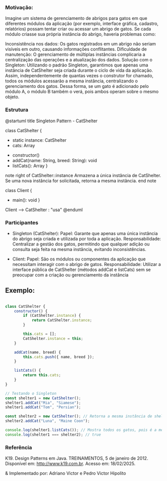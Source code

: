 ### Motivação:
Imagine um sistema de gerenciamento de abrigos para gatos em que diferentes módulos da aplicação (por exemplo, interface gráfica, cadastro, relatórios) possam tentar criar ou acessar um abrigo de gatos. Se cada módulo criasse sua própria instância do abrigo, haveria problemas como:

Inconsistência nos dados: Os gatos registrados em um abrigo não seriam visíveis em outro, causando informações conflitantes.
Dificuldade de manutenção: O gerenciamento de múltiplas instâncias complicaria a centralização das operações e a atualização dos dados.
Solução com o Singleton:
Utilizando o padrão Singleton, garantimos que apenas uma instância de CatShelter seja criada durante o ciclo de vida da aplicação. Assim, independentemente de quantas vezes o construtor for chamado, todos os módulos acessarão a mesma instância, centralizando o gerenciamento dos gatos. Dessa forma, se um gato é adicionado pelo módulo A, o módulo B também o verá, pois ambos operam sobre o mesmo objeto.


  
### Estrutura

@startuml
title Singleton Pattern - CatShelter

class CatShelter {
  - static instance: CatShelter
  - cats: Array
  + constructor()
  + addCat(name: String, breed: String): void
  + listCats(): Array
}

note right of CatShelter::instance
  Armazena a única instância de CatShelter.
  Se uma nova instância for solicitada,
  retorna a mesma instância.
end note

class Client {
  + main(): void
}

Client --> CatShelter : "usa"
@enduml


### Participantes

- Singleton (CatShelter): Papel: Garante que apenas uma única instância do abrigo seja criada e utilizada por toda a aplicação. Responsabilidade: Centralizar a gestão dos gatos, permitindo que qualquer adição ou consulta seja feita na mesma instância, evitando inconsistências.

- Client: Papel: São os módulos ou componentes da aplicação que necessitam interagir com o abrigo de gatos.
Responsabilidade: Utilizar a interface pública de CatShelter (métodos addCat e listCats) sem se preocupar com a criação ou gerenciamento da instância




## Exemplo:

```js 

class CatShelter {
    constructor() {
        if (CatShelter.instance) {
            return CatShelter.instance;
        }

        this.cats = [];
        CatShelter.instance = this;
    }

    addCat(name, breed) {
        this.cats.push({ name, breed });
    }

    listCats() {
        return this.cats;
    }
}

// Testando o Singleton
const shelter1 = new CatShelter();
shelter1.addCat("Mia", "Siamese");
shelter1.addCat("Tom", "Persian");

const shelter2 = new CatShelter(); // Retorna a mesma instância de shelter1
shelter2.addCat("Luna", "Maine Coon");

console.log(shelter1.listCats()); // Mostra todos os gatos, pois é a mesma instância
console.log(shelter1 === shelter2); // true

```
### Referência

K19. Design Patterns em Java. TREINAMENTOS, 5 de janeiro de 2012. Disponível em: http://www.k19.com.br. Acesso em: 18/02/2025.

& Implementado por: Adriano Victor e Pedro Victor Hipolito
